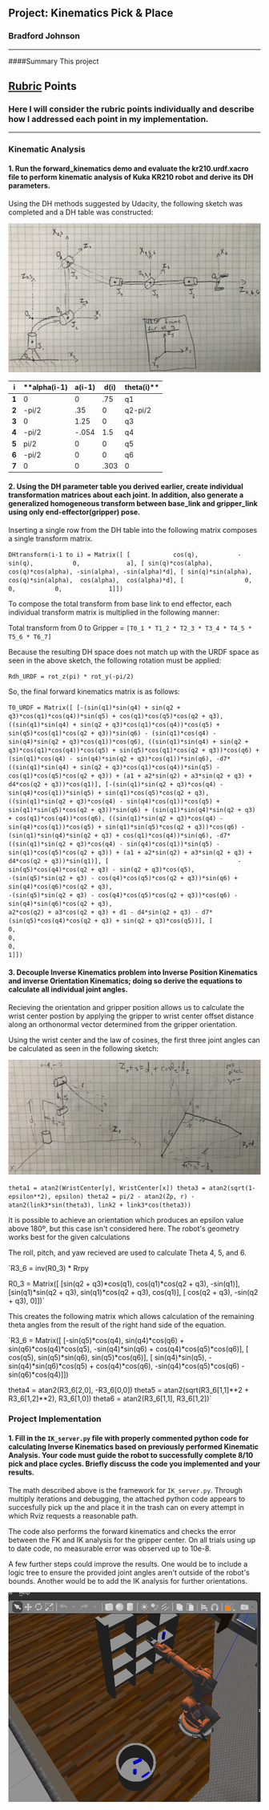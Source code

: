 ## Project: Kinematics Pick & Place
### Bradford Johnson
---

####Summary
This project 


[//]: # (Image References)

[image1]: ./misc_images/misc1.png
[image2]: ./misc_images/IK.png
[image3]: ./misc_images/sucess.png
[image4]: ./misc_images/sketch.png

## [Rubric](https://review.udacity.com/#!/rubrics/972/view) Points
### Here I will consider the rubric points individually and describe how I addressed each point in my implementation.  

---

### Kinematic Analysis
#### 1. Run the forward_kinematics demo and evaluate the kr210.urdf.xacro file to perform kinematic analysis of Kuka KR210 robot and derive its DH parameters.

Using the DH methods suggested by Udacity, the following sketch was completed and a DH table was constructed:

![alt text][image4]

i | **alpha(i-1) | a(i-1) | d(i) | theta(i)**
--- | --- | --- | --- | ---
**1** | 0 | 0 | .75 | q1
**2** | -pi/2 | .35 | 0 | q2-pi/2
**3** | 0 | 1.25 | 0 | q3
**4** | -pi/2 | -.054 | 1.5 | q4
**5** | pi/2 | 0 | 0 | q5
**6** | -pi/2 | 0 | 0 | q6
**7** | 0 | 0 | .303 | 0




#### 2. Using the DH parameter table you derived earlier, create individual transformation matrices about each joint. In addition, also generate a generalized homogeneous transform between base_link and gripper_link using only end-effector(gripper) pose.

Inserting a single row from the DH table into the following matrix composes a single transform matrix.

`DHtransform(i-1 to i) = Matrix([
        [            cos(q),           -sin(q),           0,             a],
        [ sin(q)*cos(alpha), cos(q)*cos(alpha), -sin(alpha), -sin(alpha)*d],
        [ sin(q)*sin(alpha), cos(q)*sin(alpha),  cos(alpha),  cos(alpha)*d],
        [                 0,                 0,           0,             1]])`
        
To compose the total transform from base link to end effector, each individual transform matrix is multiplied in the following manner:

Total transform from 0 to Gripper = `[T0_1 * T1_2 * T2_3 * T3_4 * T4_5 * T5_6 * T6_7]`

Because the resulting DH space does not match up with the URDF space as seen in the above sketch, the following rotation must be applied:

`Rdh_URDF = rot_z(pi) * rot_y(-pi/2)`

So, the final forward kinematics matrix is as follows:

`T0_URDF = Matrix([
[-(sin(q1)*sin(q4) + sin(q2 + q3)*cos(q1)*cos(q4))*sin(q5) + cos(q1)*cos(q5)*cos(q2 + q3), ((sin(q1)*sin(q4) + sin(q2 + q3)*cos(q1)*cos(q4))*cos(q5) + sin(q5)*cos(q1)*cos(q2 + q3))*sin(q6) - (sin(q1)*cos(q4) - sin(q4)*sin(q2 + q3)*cos(q1))*cos(q6), ((sin(q1)*sin(q4) + sin(q2 + q3)*cos(q1)*cos(q4))*cos(q5) + sin(q5)*cos(q1)*cos(q2 + q3))*cos(q6) + (sin(q1)*cos(q4) - sin(q4)*sin(q2 + q3)*cos(q1))*sin(q6), -d7*((sin(q1)*sin(q4) + sin(q2 + q3)*cos(q1)*cos(q4))*sin(q5) - cos(q1)*cos(q5)*cos(q2 + q3)) + (a1 + a2*sin(q2) + a3*sin(q2 + q3) + d4*cos(q2 + q3))*cos(q1)],
[-(sin(q1)*sin(q2 + q3)*cos(q4) - sin(q4)*cos(q1))*sin(q5) + sin(q1)*cos(q5)*cos(q2 + q3), ((sin(q1)*sin(q2 + q3)*cos(q4) - sin(q4)*cos(q1))*cos(q5) + sin(q1)*sin(q5)*cos(q2 + q3))*sin(q6) + (sin(q1)*sin(q4)*sin(q2 + q3) + cos(q1)*cos(q4))*cos(q6), ((sin(q1)*sin(q2 + q3)*cos(q4) - sin(q4)*cos(q1))*cos(q5) + sin(q1)*sin(q5)*cos(q2 + q3))*cos(q6) - (sin(q1)*sin(q4)*sin(q2 + q3) + cos(q1)*cos(q4))*sin(q6), -d7*((sin(q1)*sin(q2 + q3)*cos(q4) - sin(q4)*cos(q1))*sin(q5) - sin(q1)*cos(q5)*cos(q2 + q3)) + (a1 + a2*sin(q2) + a3*sin(q2 + q3) + d4*cos(q2 + q3))*sin(q1)],
[                                    -sin(q5)*cos(q4)*cos(q2 + q3) - sin(q2 + q3)*cos(q5),                                                                -(sin(q5)*sin(q2 + q3) - cos(q4)*cos(q5)*cos(q2 + q3))*sin(q6) + sin(q4)*cos(q6)*cos(q2 + q3),                                                                -(sin(q5)*sin(q2 + q3) - cos(q4)*cos(q5)*cos(q2 + q3))*cos(q6) - sin(q4)*sin(q6)*cos(q2 + q3),                                                a2*cos(q2) + a3*cos(q2 + q3) + d1 - d4*sin(q2 + q3) - d7*(sin(q5)*cos(q4)*cos(q2 + q3) + sin(q2 + q3)*cos(q5))],
[                                                                                       0,                                                                                                                                                            0,                                                                                                                                                            0,                                                                                                                                                             1]])`

#### 3. Decouple Inverse Kinematics problem into Inverse Position Kinematics and inverse Orientation Kinematics; doing so derive the equations to calculate all individual joint angles.

Recieving the orientation and gripper position allows us to calculate the wrist center postion by applying the gripper to wrist center offset distance along an orthonormal vector determined from the gripper orientation.

Using the wrist center and the law of cosines, the first three joint angles can be calculated as seen in the following sketch:

![alt text][image2]

`theta1 = atan2(WristCenter[y], WristCenter[x])
theta3 = atan2(sqrt(1-epsilon**2), epsilon)
theta2 = pi/2 - atan2(Zp, r) - atan2(link3*sin(theta3), link2 + link3*cos(theta3))`

It is possible to achieve an orientation which produces an epsilon value above 180º, but this case isn't considered here. The robot's geometry works best for the given calculations

The roll, pitch, and yaw recieved are used to calculate Theta 4, 5, and 6. 

`R3_6 = inv(R0_3) * Rrpy

R0_3 = Matrix([
[sin(q2 + q3)*cos(q1), cos(q1)*cos(q2 + q3), -sin(q1)],
[sin(q1)*sin(q2 + q3), sin(q1)*cos(q2 + q3),  cos(q1)],
[        cos(q2 + q3),        -sin(q2 + q3),        0]])`

This creates the following matrix which allows calculation of the remaining theta angles from the result of the right hand side of the equation.

`R3_6 = Matrix([
[-sin(q5)*cos(q4),  sin(q4)*cos(q6) + sin(q6)*cos(q4)*cos(q5), -sin(q4)*sin(q6) + cos(q4)*cos(q5)*cos(q6)],
[         cos(q5),                            sin(q5)*sin(q6),                            sin(q5)*cos(q6)],
[ sin(q4)*sin(q5), -sin(q4)*sin(q6)*cos(q5) + cos(q4)*cos(q6), -sin(q4)*cos(q5)*cos(q6) - sin(q6)*cos(q4)]])

theta4 = atan2(R3_6[2,0], -R3_6[0,0])
theta5 = atan2(sqrt(R3_6[1,1]**2 + R3_6[1,2]**2), R3_6[1,0])
theta6 = atan2(R3_6[1,1], R3_6[1,2])`

### Project Implementation

#### 1. Fill in the `IK_server.py` file with properly commented python code for calculating Inverse Kinematics based on previously performed Kinematic Analysis. Your code must guide the robot to successfully complete 8/10 pick and place cycles. Briefly discuss the code you implemented and your results. 

The math described above is the framework for `IK_server.py`. Through multiply iterations and debugging, the attached python code appears to succesfully pick up the and place it in the trash can on every attempt in which Rviz requests a reasonable path.

The code also performs the forward kinematics and checks the error between the FK and IK analysis for the gripper center. On all trials using up to date code, no measurable error was observed up to 10e-8.

A few further steps could improve the results. One would be to include a logic tree to ensure the provided joint angles aren't outside of the robot's bounds. Another would be to add the IK analysis for further orientations.

![alt text][image3]


